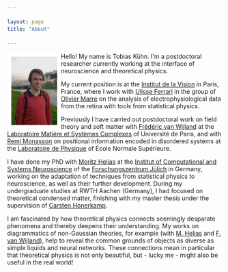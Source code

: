 ```yaml
---

layout: page
title: "About"

---
```


<img align ="left" src="TK_in_Salzburg_with_margins.jpg" alt = "Tobias Kuehn" width = "25%" height = "25%" title = "Tobias Kuehn">

Hello! My name is Tobias Kühn. I'm a postdoctoral researcher currently working at the interface of neuroscience and theoretical physics.

My current position is at the [Institut de la Vision](https://www.institut-vision.org/en/) in Paris, France, where I work with [Ulisse Ferrari](https://scholar.google.it/citations?user=89XheA0AAAAJ&hl=it) in the group of [Olivier Marre](http://oliviermarre.free.fr/) on the analysis of electrophysiological data from the retina with tools from statistical physics. 

Previously I have carried out postdoctoral work on field theory and soft matter with [Frédéric van Wijland](https://scholar.google.fr/citations?user=tTppDosAAAAJ&hl=en) at the [Laboratoire Matière et Systèmes Complexes](http://www.msc.univ-paris-diderot.fr) of Université de Paris, and with [Remi Monasson](https://scholar.google.com/citations?user=J6LkBeUAAAAJ&hl=fr) on positional information encoded in disordered systems at the [Laboratoire de Physique](https://www.lpens.ens.psl.eu/?lang=en) of École Normale Supérieure.

I have done my PhD with [Moritz Helias](https://scholar.google.de/citations?user=NZQ_gSAAAAAJ&hl=en) at the [Institut of Computational and Systems Neuroscience](https://www.fz-juelich.de/de/inm/inm-6) of the [Forschungszentrum Jülich](https://www.fz-juelich.de/de) in Germany, working on the adaptation of techniques from statistical physics to neuroscience, as well as their further development. During my undergraduate studies at RWTH Aachen (Germany), I had focused on theoretical condensed matter, finishing with my master thesis under the supervision of [Carsten Honerkamp](https://www.rwth-aachen.de/cms/root/Die-RWTH/Kontakt-Anreise/Kontakt/~bdfr/Mitarbeiter-CAMPUS-/?gguid=0x7DCA392A78741E458693B269D239B0DA&tguid=0xBEF068CB23A0D94688F03AE6E97A7855&allou=1).

I am fascinated by how theoretical physics connects seemingly desparate phenomena and thereby deepens their understanding. My works on diagrammatics of non-Gaussian theories, for example (with [M. Helias](https://iopscience.iop.org/article/10.1088/1751-8121/aad52e/meta) and [F. van Wijland](https://iopscience.iop.org/article/10.1088/1751-8121/acb7b4/meta)), help to reveal the common grounds of objects as diverse as simple liquids and neural networks. These connections mean in particular that theoretical physics is not only beautiful, but - lucky me - might also be useful in the real world!

